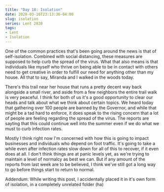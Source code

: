 ```yaml
---
title: "Day 18: Isolation"
date: 2020-03-16T23:13:36-04:00
slug: isolation
series: Lent 2020
tags:
- Lent
- Isolation
---
```

One of the common practices that's been going around the news is that of self-isolation. Combined with social distancing, these measures are supposed to help curb the spread of the virus. What that also means is that individuals like myself who thrive on being able to be in contact with others need to get creative in order to fulfill our need for anything other than my house. All that to say, Miranda and I walked in the woods today. 

There's this trail near her house that runs a pretty decent way back alongside a small river, and aside from a few neighbors the entire trail walk is very peaceful. I think for both of us it's a good opportunity to clear our heads and talk about what we think about certain topics. We heard today that gathering over 100 people are banned by the Governor, and while that might be a tad hard to enforce, it does speak to the rising concern that a lot of people are feeling regarding the spread of the virus. The reports are sayting that this could continue well into the summer even if we do what we must to curb infection rates.

Mostly I think right now I'm concerned with how this is going to impact businesses and individuals who depend on foot traffic. It's going to take a while even after infection rates slow down for all of this to recover, if it even does at all. I don't think things are at panic levels yet, as we're trying to maintain a level of normalcy as best we can. But if any amount of the reports from last week are to be believed, I think we've still got a long way to go before things start to return to normal.

Addendum: While writing this post, I accidentally placed it in it's own form of isolation, in a completely unrelated folder (ha)
